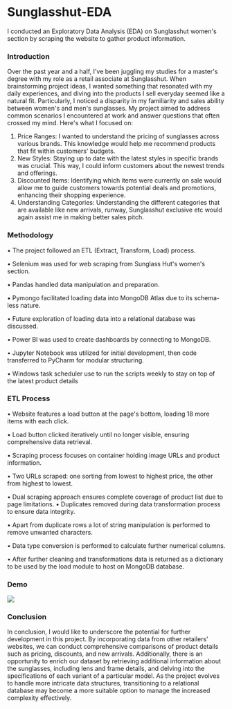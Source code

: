 
# Sunglasshut-EDA 

I conducted an Exploratory Data Analysis (EDA) on Sunglasshut women's section by scraping the website to gather product information.

### Introduction

Over the past year and a half, I've been juggling my studies for a master's degree with my role as a retail associate at Sunglasshut. When brainstorming project ideas, I wanted something that resonated with my daily experiences, and diving into the products I sell everyday seemed like a natural fit. Particularly, I noticed a disparity in my familiarity and sales ability between women's and men's sunglasses. My project aimed to address common scenarios I encountered at work and answer questions that often crossed my mind. Here's what I focused on:

1.	Price Ranges: I wanted to understand the pricing of sunglasses across various brands. This knowledge would help me recommend products that fit within customers' budgets.
2.	New Styles: Staying up to date with the latest styles in specific brands was crucial. This way, I could inform customers about the newest trends and offerings.
3.	Discounted Items: Identifying which items were currently on sale would allow me to guide customers towards potential deals and promotions, enhancing their shopping experience.
4.	Understanding Categories: Understanding the different categories that are available like new arrivals, runway, Sunglasshut exclusive etc would again assist me in making better sales pitch.

### Methodology

•	The project followed an ETL (Extract, Transform, Load) process.

•	Selenium was used for web scraping from Sunglass Hut's women's section.

•	Pandas handled data manipulation and preparation.

•	Pymongo facilitated loading data into MongoDB Atlas due to its schema-less nature.

•	Future exploration of loading data into a relational database was discussed.

•	Power BI was used to create dashboards by connecting to MongoDB.

•	Jupyter Notebook was utilized for initial development, then code transferred to PyCharm for modular structuring.

•	Windows task scheduler use to run the scripts weekly to stay on top of the latest product details

### ETL Process

•	Website features a load button at the page's bottom, loading 18 more items with each click.

•	Load button clicked iteratively until no longer visible, ensuring comprehensive data retrieval.

•	Scraping process focuses on container holding image URLs and product information.

•	Two URLs scraped: one sorting from lowest to highest price, the other from highest to lowest.

•	Dual scraping approach ensures complete coverage of product list due to page limitations.
•	Duplicates removed during data transformation process to ensure data integrity.

•	Apart from duplicate rows a lot of string manipulation is performed to remove unwanted characters.

•	Data type conversion is performed to calculate further numerical columns.

•	After further cleaning and transformations data is returned as a dictionary to be used by the load module to host on MongoDB database.

### Demo

![](https://github.com/Your_Repository_Name/Your_GIF_Name.gif)






### Conclusion

In conclusion, I would like to underscore the potential for further development in this project. By incorporating data from other retailers' websites, we can conduct comprehensive comparisons of product details such as pricing, discounts, and new arrivals. Additionally, there is an opportunity to enrich our dataset by retrieving additional information about the sunglasses, including lens and frame details, and delving into the specifications of each variant of a particular model. As the project evolves to handle more intricate data structures, transitioning to a relational database may become a more suitable option to manage the increased complexity effectively.
